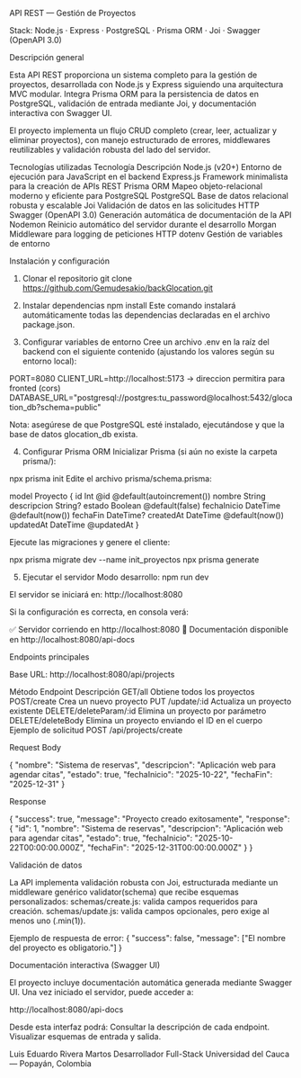API REST — Gestión de Proyectos

Stack: Node.js · Express · PostgreSQL · Prisma ORM · Joi · Swagger (OpenAPI 3.0)

Descripción general

Esta API REST proporciona un sistema completo para la gestión de proyectos, desarrollada con Node.js y Express siguiendo una arquitectura MVC modular.
Integra Prisma ORM para la persistencia de datos en PostgreSQL, validación de entrada mediante Joi, y documentación interactiva con Swagger UI.

El proyecto implementa un flujo CRUD completo (crear, leer, actualizar y eliminar proyectos), con manejo estructurado de errores, middlewares reutilizables y validación robusta del lado del servidor.

Tecnologías utilizadas
Tecnología	Descripción
Node.js (v20+)	Entorno de ejecución para JavaScript en el backend
Express.js	Framework minimalista para la creación de APIs REST
Prisma ORM	Mapeo objeto-relacional moderno y eficiente para PostgreSQL
PostgreSQL	Base de datos relacional robusta y escalable
Joi	Validación de datos en las solicitudes HTTP
Swagger (OpenAPI 3.0)	Generación automática de documentación de la API
Nodemon	Reinicio automático del servidor durante el desarrollo
Morgan	Middleware para logging de peticiones HTTP
dotenv	Gestión de variables de entorno

Instalación y configuración
1. Clonar el repositorio
git clone https://github.com/Gemudesakio/backGlocation.git

2. Instalar dependencias
npm install
Este comando instalará automáticamente todas las dependencias declaradas en el archivo package.json.

3. Configurar variables de entorno
Cree un archivo .env en la raíz del backend con el siguiente contenido (ajustando los valores según su entorno local):

PORT=8080
CLIENT_URL=http://localhost:5173 -> direccion permitira para fronted (cors)
DATABASE_URL="postgresql://postgres:tu_password@localhost:5432/glocation_db?schema=public"

Nota: asegúrese de que PostgreSQL esté instalado, ejecutándose y que la base de datos glocation_db exista.

4. Configurar Prisma ORM
Inicializar Prisma (si aún no existe la carpeta prisma/):

npx prisma init
Edite el archivo prisma/schema.prisma:

model Proyecto {
  id          Int       @id @default(autoincrement())
  nombre      String
  descripcion String?
  estado      Boolean   @default(false)
  fechaInicio DateTime  @default(now())
  fechaFin    DateTime?
  createdAt   DateTime  @default(now())
  updatedAt   DateTime  @updatedAt
}


Ejecute las migraciones y genere el cliente:

npx prisma migrate dev --name init_proyectos
npx prisma generate

5. Ejecutar el servidor
Modo desarrollo:
npm run dev

El servidor se iniciará en:
http://localhost:8080


Si la configuración es correcta, en consola verá:

✅ Servidor corriendo en http://localhost:8080
📘 Documentación disponible en http://localhost:8080/api-docs

Endpoints principales

Base URL: http://localhost:8080/api/projects

Método	Endpoint	Descripción
GET/all	Obtiene todos los proyectos
POST/create	Crea un nuevo proyecto
PUT	/update/:id	Actualiza un proyecto existente
DELETE/deleteParam/:id	Elimina un proyecto por parámetro
DELETE/deleteBody	Elimina un proyecto enviando el ID en el cuerpo
Ejemplo de solicitud POST /api/projects/create

Request Body

{
  "nombre": "Sistema de reservas",
  "descripcion": "Aplicación web para agendar citas",
  "estado": true,
  "fechaInicio": "2025-10-22",
  "fechaFin": "2025-12-31"
}


Response

{
  "success": true,
  "message": "Proyecto creado exitosamente",
  "response": {
    "id": 1,
    "nombre": "Sistema de reservas",
    "descripcion": "Aplicación web para agendar citas",
    "estado": true,
    "fechaInicio": "2025-10-22T00:00:00.000Z",
    "fechaFin": "2025-12-31T00:00:00.000Z"
  }
}

Validación de datos

La API implementa validación robusta con Joi, estructurada mediante un middleware genérico validator(schema) que recibe esquemas personalizados:
schemas/create.js: valida campos requeridos para creación.
schemas/update.js: valida campos opcionales, pero exige al menos uno (.min(1)).

Ejemplo de respuesta de error:
{
  "success": false,
  "message": ["El nombre del proyecto es obligatorio."]
}

Documentación interactiva (Swagger UI)

El proyecto incluye documentación automática generada mediante Swagger UI.
Una vez iniciado el servidor, puede acceder a:

http://localhost:8080/api-docs

Desde esta interfaz podrá:
Consultar la descripción de cada endpoint.
Visualizar esquemas de entrada y salida.

Luis Eduardo Rivera Martos
Desarrollador Full-Stack
Universidad del Cauca — Popayán, Colombia
